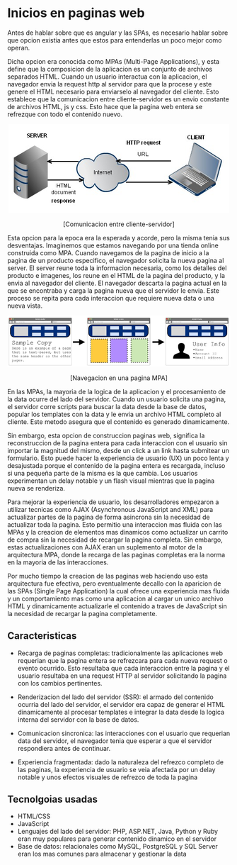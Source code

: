 # Inicios en paginas web

Antes de hablar sobre que es angular y las SPAs, es necesario hablar sobre que opcion existia antes que estos para entenderlas un poco mejor como operan.

Dicha opcion era conocida como MPAs (Multi-Page Applications), y esta define que la composicion de la aplicacion es un conjunto de archivos separados HTML. Cuando un usuario interactua con la aplicacion, el navegador envia la request http al servidor para que la procese y este genere el HTML necesario para enviarselo al navegador del cliente. Esto establece que la comunicacion entre cliente-servidor es un envio constante de archivos HTML, js y css. Esto hace que la pagina web entera se refrezque con todo el contenido nuevo.

<p align="center">
<img src="./images/image.png">
</p>
<p align="center">
[Comunicacion entre cliente-servidor]
</p>

Esta opcion para la epoca era la esperada y acorde, pero la misma tenia sus desventajas. Imaginemos que estamos navegando por una tienda online construida como MPA. Cuando navegamos de la pagina de inicio a la pagina de un producto especifico, el navegador solicita la nueva pagina al server. El server reune toda la informacion necesaria, como los detalles del producto e imagenes, los reune en el HTML de la pagina del producto, y la envia al navegador del cliente. El navegador descarta la pagina actual en la que se encontraba y carga la pagina nueva que el servidor le envia. Este proceso se repita para cada interaccion que requiere nueva data o una nueva vista.

<p align="center">
<img src="./images/image-1.png">
</p>
<p align="center">
[Navegacion en una pagina MPA]
</p>

En las MPAs, la mayoria de la logica de la aplicacion y el procesamiento de la data ocurre del lado del servidor. Cuando un usuario solicita una pagina, el servidor corre scripts para buscar la data desde la base de datos, popular los templates con la data y le envia un archivo HTML completo al cliente. Este metodo asegura que el contenido es generado dinamicamente.

Sin embargo, esta opcion de construccion paginas web, significa la reconstruccion de la pagina entera para cada interaccion con el usuario sin importar la magnitud del mismo, desde un click a un link hasta submitear un formulario. Esto puede hacer la experiencia de usuario (UX) un poco lenta y desajustada porque el contenido de la pagina entera es recargada, incluso si una pequeña parte de la misma es la que cambia. Los usuarios experimentan un delay notable y un flash visual mientras que la pagina nueva se renderiza.

Para mejorar la experiencia de usuario, los desarrolladores empezaron a utilizar tecnicas como AJAX (Asynchronous JavaScript and XML) para actualizar partes de la pagina de forma asincrona sin la necesidad de actualizar toda la pagina. Esto permitio una interaccion mas fluida con las MPAs y la creacion de elementos mas dinamicos como actualizar un carrito de compra sin la necesidad de recargar la pagina completa. Sin embargo, estas actualizaciones con AJAX eran un suplemento al motor de la arquitectura MPA, donde la recarga de las paginas completas era la norma en la mayoria de las interacciones.

Por mucho tiempo la creacion de las paginas web haciendo uso esta arquitectura fue efectiva, pero eventualmente decallo con la aparicion de las SPAs (Single Page Application) la cual ofrece una experiencia mas fluida y un comportamiento mas como una aplicacion al cargar un unico archivo HTML y dinamicamente actualizarle el contenido a traves de JavaScript sin la necesidad de recargar la pagina completamente.

## Caracteristicas

- Recarga de paginas completas: tradicionalmente las aplicaciones web requerian que la pagina entera se refrezcara para cada nueva request o evento ocurrido. Esto resultaba que cada interaccion entre la pagina y el usuario resultaba en una request HTTP al servidor solicitando la pagina con los cambios pertinentes.

- Renderizacion del lado del servidor (SSR): el armado del contenido ocurria del lado del servidor, el servidor era capaz de generar el HTML dinamicamente al procesar templates e integrar la data desde la logica interna del servidor con la base de datos.

- Comunicacion sincronica: las interacciones con el usuario que requerian data del servidor, el navegador tenia que esperar a que el servidor respondiera antes de continuar.

- Experiencia fragmentada: dado la naturaleza del refrezco completo de las paginas, la experiencia de usuario se veia afectada por un delay notable y unos efectos visuales de refrezco de toda la pagina

## Tecnolgoias usadas

- HTML/CSS
- JavaScript
- Lenguajes del lado del servidor: PHP, ASP.NET, Java, Python y Ruby eran muy populares para generar contenido dinamico en el servidor
- Base de datos: relacionales como MySQL, PostgreSQL y SQL Server eran los mas comunes para almacenar y gestionar la data
